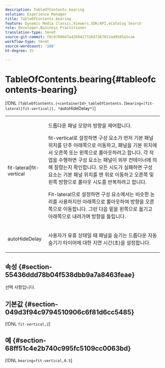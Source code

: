 ```yaml
---
description: TableOfContents.bearing
solution: Experience Manager
title: TableOfContents.bearing
feature: Dynamic Media Classic,Viewers,SDK/API,eCatalog Search
role: Developer,Business Practitioner
translation-type: tm+mt
source-git-commit: f6c97606d7a4209427316d7367013ad9585a5cae
workflow-type: tm+mt
source-wordcount: '168'
ht-degree: 2%

---
```



# TableOfContents.bearing{#tableofcontents-bearing}

[!DNL `[TableOfContents.|<containerId>_tableOfContents.]bearing=[fit-lateral|fit-vertical][, *`autoHideDelay`*]`]

<table id="table_5151E6EA076C4AAD8D952A09E1F17C44"> 
 <tbody> 
  <tr> 
   <td> <p> <span class="codeph"> fit-lateral|fit-vertical</span> </p> </td> 
   <td> <p> 드롭다운 패널 모양의 방향을 제어합니다. </p> <p><span class="codeph"> fit-vertical</span>로 설정하면 구성 요소가 먼저 기본 패널 위치를 단추 아래쪽으로 이동하고, 패널을 기본 위치에서 오른쪽 또는 왼쪽으로 롤아웃하려고 합니다. 각 작업을 수행하면 구성 요소는 패널이 외부 컨테이너에 의해 잘렸는지 확인합니다. 모든 시도가 실패하면 구성 요소는 기본 패널 위치를 맨 위로 이동하고 오른쪽 및 왼쪽 방향으로 롤아웃 시도를 반복하려고 합니다. </p> <p><span class="codeph"> Fit-lateral</span>으로 설정하면 구성 요소에서는 비슷한 논리를 사용하지만 아래쪽으로 롤아웃하여 방향을 오른쪽으로 이동합니다. 그런 다음 밑을 왼쪽으로 옮기고 아래쪽으로 내려가며 방향을 돌립니다. </p> </td> 
  </tr> 
  <tr> 
   <td> <p> <span class="codeph"><span class="varname"> autoHideDelay</span></span> </p> </td> 
   <td> <p> 사용자가 유휴 상태일 때 패널을 숨기는 드롭다운 자동 숨기기 타이머에 대한 지연 시간(초)을 설정합니다. </p> </td> 
  </tr> 
 </tbody> 
</table>

## 속성 {#section-55436ddd78b04f538dbb9a7a8463feae}

선택 사항입니다.

## 기본값 {#section-049d3f94c9794510906c6f81d6cc5485}

[!DNL `fit-vertical,2`]

## 예 {#section-68ff51c4e2b740c995fc5109cc0063bd}

[!DNL `bearing=fit-vertical,0.5`]
